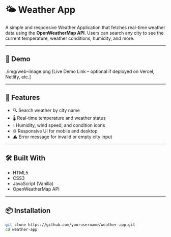 # 🌤️ Weather App

A simple and responsive Weather Application that fetches real-time weather data using the **OpenWeatherMap API**. Users can search any city to see the current temperature, weather conditions, humidity, and more.

---

## 📸 Demo

./img/web-image.png
[Live Demo Link – optional if deployed on Vercel, Netlify, etc.]

---

## 🚀 Features

- 🔍 Search weather by city name
- 🌡️ Real-time temperature and weather status
- 💧 Humidity, wind speed, and condition icons
- 🌐 Responsive UI for mobile and desktop
- ⚠️ Error message for invalid or empty city input

---

## 🛠️ Built With

- HTML5  
- CSS3  
- JavaScript (Vanilla)  
- OpenWeatherMap API

---

## 📦 Installation

```bash
git clone https://github.com/yourusername/weather-app.git
cd weather-app

